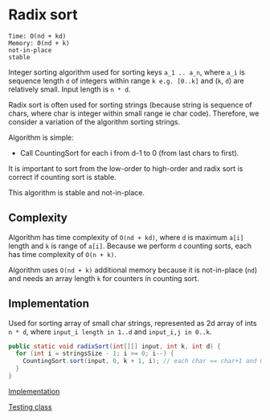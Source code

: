# Radix sort
```
Time: O(nd + kd)
Memory: Θ(nd + k)
not-in-place
stable
```
Integer sorting algorithm used for sorting keys `a_1 .. a_n`, where `a_i` is sequence length `d` of integers within range `k e.g. [0..k]` and (`k`, `d`) are relatively small.
Input length is `n * d`.

Radix sort is often used for sorting strings (because string is sequence of chars, where char is integer within small range ie char code). Therefore, we consider a variation of the algorithm sorting strings.

Algorithm is simple:
* Call CountingSort for each i from d-1 to 0 (from last chars to first).

It is important to sort from the low-order to high-order and radix sort is correct if counting sort is stable.

This algorithm is stable and not-in-place.

## Complexity
Algorithm has time complexity of `O(nd + kd)`, where `d` is maximum `a[i]` length and `k` is range of `a[i]`. Because we perform `d` counting sorts, each has time complexity of `O(n + k)`.

Algorithm uses `O(nd + k)` additional memory because it is not-in-place (`nd`) and needs an array length `k` for counters in counting sort.

## Implementation
Used for sorting array of small char strings, represented as 2d array of ints `n * d`, where `input_i length in 1..d` and `input_i,j in 0..k`.
```java
public static void radixSort(int[][] input, int k, int d) {
  for (int i = stringsSize - 1; i >= 0; i--) {
    CountingSort.sort(input, 0, k + 1, i); // each char == char+1 and 0 == empty
  }
}
```

[Implementation](./src/sortings/RadixSort.java)

[Testing class](./test/sortings/RadixSortTest.java)
